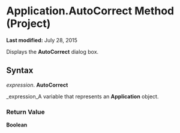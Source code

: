 
# Application.AutoCorrect Method (Project)

 **Last modified:** July 28, 2015

Displays the  **AutoCorrect** dialog box.

## Syntax

 _expression_. **AutoCorrect**

 _expression_A variable that represents an  **Application** object.


### Return Value

 **Boolean**

